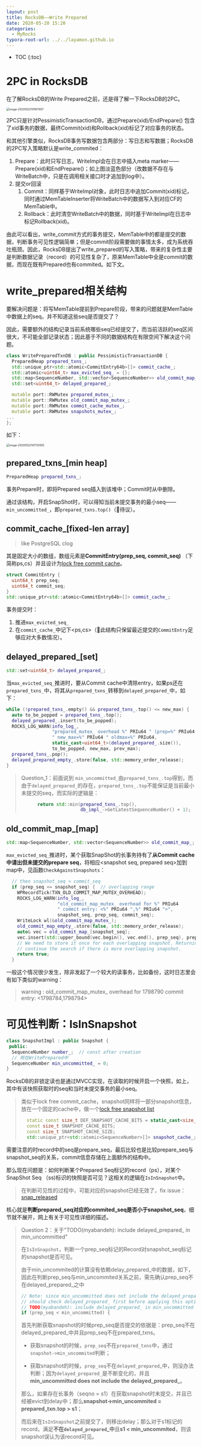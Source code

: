 ```yaml
---
layout: post
title: RocksDB——Write Prepared
date: 2020-05-20 15:20
categories:
  - MyRocks
typora-root-url: ../../layamon.github.io
---
```

* TOC
{:toc}

# 2PC in RocksDB

在了解RocksDB的Write Prepared之前，还是得了解一下RocksDB的2PC。

<img src="/image/write-prepared/2pc-rocksdb.png" alt="image-20200522101817407" style="zoom:50%;" />

2PC只是针对PessimisticTransactionDB，通过Prepare(xid)/EndPrepare() 包含了xid事务的数据，最终Commit(xid)和Rollback(xid)标记了对应事务的状态。

和其他引擎类似，RocksDB事务写数据包含两部分：写日志和写数据；RocksDB的2PC写入策略默认是write_commited：

1. Prepare：此时只写日志，WriteImpl会在日志中插入meta marker——Prepare(xid)和EndPrepare()；如上图淡蓝色部分（改数据不存在与WriteBatch中，只是在调用相关接口时才追加到log中）。
2. 提交or回滚
   1. Commit：同样基于WriteImpl对象，此时日志中追加Commit(xid)标记，同时通过MemTableInserter将WriteBatch中的数据写入到对应CF的MemTable中。
   2. Rollback：此时清空WriteBatch中的数据，同时基于WriteImpl在日志中标记Rollback(xid)。

由此可以看出，write_commit方式的事务提交，MemTable中的都是提交的数据，判断事务可见性逻辑简单；但是commit阶段需要做的事情太多，成为系统吞吐瓶颈。因此，RocksDB提出了write_prepared的写入策略，带来的复杂性主要是判断数据记录（record）的可见性复杂了，原来MemTable中全是commit的数据，而现在既有Prepared也有commited。如下文。

# write_prepared相关结构

要解决问题是：将写MemTable提前到Prepare阶段，带来的问题就是MemTable中数据上的seq，并不知道这些seq是否提交了？

因此，需要额外的结构记录当前系统哪些seq已经提交了，而当前活跃的seq区间很大，不可能全部记录状态；因此基于不同的数据结构在有限空间下解决这个问题。

```cpp
class WritePreparedTxnDB : public PessimisticTransactionDB {
  PreparedHeap prepared_txns_;
  std::unique_ptr<std::atomic<CommitEntry64b>[]> commit_cache_;
  std::atomic<uint64_t> max_evicted_seq_ = {};
  std::map<SequenceNumber, std::vector<SequenceNumber>> old_commit_map_;
  std::set<uint64_t> delayed_prepared_;

  mutable port::RWMutex prepared_mutex_;
  mutable port::RWMutex old_commit_map_mutex_;
  mutable port::RWMutex commit_cache_mutex_;
  mutable port::RWMutex snapshots_mutex_;
...
};
```

如下：

<img src="/image/write-prepared/structures.png" alt="image-20200522141733505" style="zoom:50%;" />

## prepared_txns_[min heap]

```cpp
PreparedHeap prepared_txns_;
```

事务Prepare时，即将Prepared seq插入到该堆中；Commit时从中删除。

通过该结构，开启SnapShot时，可以得知当前未提交事务的最小seq——`min_uncommitted_`，即`prepared_txns.top()`（待议）。

## commit_cache_[fixed-len array]

> like PostgreSQL clog

其是固定大小的数组，数组元素是**CommitEntry(prep_seq, commit_seq)** （下简称ps,cs）并且设计为[lock free commit cache](https://github.com/facebook/rocksdb/wiki/WritePrepared-Transactions#lock-free-commitcache)。

```cpp
struct CommitEntry {
  uint64_t prep_seq;
  uint64_t commit_seq;
}
std::unique_ptr<std::atomic<CommitEntry64b>[]> commit_cache_;
```

事务提交时：

1. 推进`max_evicted_seq_`
2. 在`commit_cache_`中记下<ps,cs>（此结构只保留最近提交的`CommitEntry`足够应对大多数情况）。

## delayed_prepared_[set]

```cpp
std::set<uint64_t> delayed_prepared_;
```

当`max_evicted_seq_`推进时，要从Commit cache中清除entry，如果ps还在`prepared_txns_`中，将其从`prepared_txns_`转移到`delayed_prepared_`中，如下：

```cpp
while (!prepared_txns_.empty() && prepared_txns_.top() <= new_max) {
  auto to_be_popped = prepared_txns_.top();
  delayed_prepared_.insert(to_be_popped);
  ROCKS_LOG_WARN(info_log_,
                 "prepared_mutex_ overhead %" PRIu64 " (prep=%" PRIu64
                 " new_max=%" PRIu64 " oldmax=%" PRIu64,
                 static_cast<uint64_t>(delayed_prepared_.size()),
                 to_be_popped, new_max, prev_max);
  prepared_txns_.pop();
  delayed_prepared_empty_.store(false, std::memory_order_release);
}
```

> Question_1：前面说到 `min_uncommitted_`由`prepared_txns_.top`得到，而由于`delayed_prepared_`的存在，`prepared_txns_.top`不能保证是当前最小未提交的seq，而实际的逻辑是：
>
> ```cpp
>       return std::min(prepared_txns_.top(),
>                       db_impl_->GetLatestSequenceNumber() + 1);
> ```

## old_commit_map_[map]

```cpp
std::map<SequenceNumber, std::vector<SequenceNumber>> old_commit_map_;
```

`max_evicted_seq_`推进时，某个获取SnapShot的长事务持有了**从Commit cache中请出但未提交的prepare seq**，将相应<snapshot seq, prepared seq>加到map中，见函数`CheckAgainstSnapshots`：

```cpp
  // then snapshot_seq < commit_seq
  if (prep_seq <= snapshot_seq) {  // overlapping range
    WPRecordTick(TXN_OLD_COMMIT_MAP_MUTEX_OVERHEAD);
    ROCKS_LOG_WARN(info_log_,
                   "old_commit_map_mutex_ overhead for %" PRIu64
                   " commit entry: <%" PRIu64 ",%" PRIu64 ">",
                   snapshot_seq, prep_seq, commit_seq);
    WriteLock wl(&old_commit_map_mutex_);
    old_commit_map_empty_.store(false, std::memory_order_release);
    auto& vec = old_commit_map_[snapshot_seq];
    vec.insert(std::upper_bound(vec.begin(), vec.end(), prep_seq), prep_seq);
    // We need to store it once for each overlapping snapshot. Returning true to
    // continue the search if there is more overlapping snapshot.
    return true;
  }
```

一般这个情况很少发生，除非发起了一个较大的读事务，比如备份，这时日志里会有如下类似的warning：

> warning : old_commit_map_mutex_ overhead for 1798790 commit entry: <1798784,1798794>

# 可见性判断：IsInSnapshot

```cpp
class SnapshotImpl : public Snapshot {
 public:
  SequenceNumber number_;  // const after creation
  // 用在WritePrepared中
  SequenceNumber min_uncommitted_ = 0;
}
```

RocksDB的非锁定读也是通过MVCC实现，在读取的时候开启一个快照，如上，其中有该快照获取时的seq和当时未提交事务的最小seq。

> 类似于lock free commit_cache，snapshot同样将一部分snapshot信息，放在一个固定的cache中，做一个[lock free snapshot list](https://github.com/facebook/rocksdb/wiki/WritePrepared-Transactions#lock-free-snapshot-list)
>
> ```cpp
>   static const size_t DEF_SNAPSHOT_CACHE_BITS = static_cast<size_t>(7);
>   const size_t SNAPSHOT_CACHE_BITS;
>   const size_t SNAPSHOT_CACHE_SIZE;
>   std::unique_ptr<std::atomic<SequenceNumber>[]> snapshot_cache_;
>   ```
>   

需要注意的时record中的seq是prepare_seq，最后比较也是比较prepare_seq与snapshot_seq的关系，commit信息存储在上面额外的结构中。

那么现在问题是：如何判断某个Prepared Seq标记的record（ps），对某个SnapShot Seq （ss)标识的快照是否可见？这相关的逻辑在`IsInSnapshot`中。

> 在判断可见性的过程中，可能对应的snapshot已经无效了，fix issue：[snap_released](https://github.com/facebook/rocksdb/commit/f3a99e8a4de2b0147df83344463eb844d94a6a35)

核心就是**判断prepared_seq对应的commited_seq是否小于snapshot_seq**，细节就不展开，网上有关于可见性详细的描述。

> Question 2：关于"TODO(myabandeh): include delayed_prepared_ in min_uncommitted"
>
> 在`IsInSnapshot`，判断一个prep_seq标记的Record对snapshot_seq标记的snapshot是否可见。
>
> 由于min_uncommited的计算没有依赖delay_prepared_中的数据，如下，因此在判断prep_seq与min_uncommited关系之前，需先确认prep_seq不在delayed_prepared\_之中
>
> ```cpp
> // Note: since min_uncommitted does not include the delayed_prepared_ we
> // should check delayed_prepared_ first before applying this optimization.
> // TODO(myabandeh): include delayed_prepared_ in min_uncommitted
> if (prep_seq < min_uncommitted) {
> ```
>
> 首先判断获取snapshot的时候prep_seq是否提交的依据是：prep_seq不在delayed_prepared\_中并且prep_seq不在prepared_txns。
>
> + 获取snapshot的时候，`prep_seq`不在`prepared_txns`中，通过`snapshot->min_uncommited`判断；
>
> + 获取snapshot的时候，`prep_seq`不在`delayed_prepared`\_中，则没办法判断；因为`delayed_prepared_`是不断变化的，并且 **min_uncommitted does not include the delayed_prepared\_**。
>
> 那么，如果存在长事务（seqno = s1）在获取snapshot时未提交，并且已经被evict到delay中；那么**snapshot->min_uncommited = prepared_txn.top > s1**；
>
> 而后来在`IsInSnapshot`之前提交了，则移出delay；那么对于s1标记的record，满足**不在`delayed_prepared`\_中**且**s1 < min_uncommited**，则该snapshot误认为该record可见。